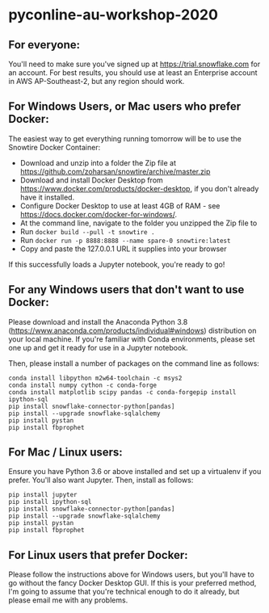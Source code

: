 # pyconline-au-workshop-2020

## For everyone:

You'll need to make sure you've signed up at https://trial.snowflake.com for an account. For best results, you should use at least an Enterprise account in AWS AP-Southeast-2, but any region should work.

## For Windows Users, or Mac users who prefer Docker:

The easiest way to get everything running tomorrow will be to use the Snowtire Docker Container:
- Download and unzip into a folder the Zip file at https://github.com/zoharsan/snowtire/archive/master.zip
- Download and install Docker Desktop from https://www.docker.com/products/docker-desktop, if you don't already have it installed.
- Configure Docker Desktop to use at least 4GB of RAM - see https://docs.docker.com/docker-for-windows/.
- At the command line, navigate to the folder you unzipped the Zip file to
- Run `docker build --pull -t snowtire .`
- Run `docker run -p 8888:8888 --name spare-0 snowtire:latest`
- Copy and paste the 127.0.0.1 URL it supplies into your browser

If this successfully loads a Jupyter notebook, you're ready to go!

## For any Windows users that don't want to use Docker:

Please download and install the Anaconda Python 3.8 (https://www.anaconda.com/products/individual#windows) distribution on your local machine. If you're familiar with Conda environments, please set one up and get it ready for use in a Jupyter notebook. 

Then, please install a number of packages on the command line as follows:
```
conda install libpython m2w64-toolchain -c msys2
conda install numpy cython -c conda-forge
conda install matplotlib scipy pandas -c conda-forgepip install ipython-sql
pip install snowflake-connector-python[pandas]
pip install --upgrade snowflake-sqlalchemy
pip install pystan
pip install fbprophet
```

## For Mac / Linux users:
Ensure you have Python 3.6 or above installed and set up a virtualenv if you prefer. You'll also want Jupyter. Then, install as follows:
```
pip install jupyter
pip install ipython-sql
pip install snowflake-connector-python[pandas]
pip install --upgrade snowflake-sqlalchemy
pip install pystan
pip install fbprophet
```

## For Linux users that prefer Docker:
Please follow the instructions above for Windows users, but you'll have to go without the fancy Docker Desktop GUI. If this is your preferred method, I'm going to assume that you're technical enough to do it already, but please email me with any problems.
